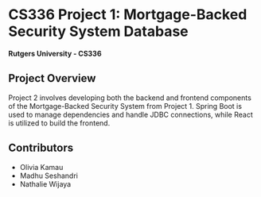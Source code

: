 # CS336 Project 1: Mortgage-Backed Security System Database
**Rutgers University - CS336**

## Project Overview
Project 2 involves developing both the backend and frontend components of the Mortgage-Backed Security System from Project 1. Spring Boot is used to manage dependencies and handle JDBC connections, while React is utilized to build the frontend.

## Contributors
  - Olivia Kamau
  - Madhu Seshandri
  - Nathalie Wijaya

